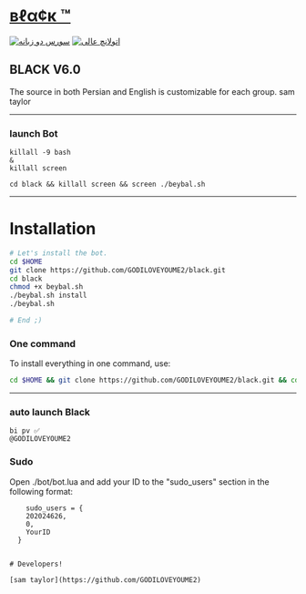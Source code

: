 # [вℓα¢к ™](https://telegram.me/GODILOVEYOUME2)

[![سورس دو زبانه](http://img.shields.io/badge/Secure%20Black-v6.0-00aced.svg)](https://telegram.me/teamonlinebot)
[![اتولانچ عالی](https://img.shields.io/badge/💬%20Telegram-Secure-00aced.svg)](https://telegram.me/GODILOVEYOUME2)

## BLACK V6.0 

The source in both Persian and English is customizable for each group.   sam taylor

* * *

### launch Bot

```
killall -9 bash
&
killall screen

cd black && killall screen && screen ./beybal.sh 
```

* * *


# Installation

```sh
# Let's install the bot.
cd $HOME
git clone https://github.com/GODILOVEYOUME2/black.git
cd black
chmod +x beybal.sh
./beybal.sh install
./beybal.sh 

# End ;)
```
### One command
To install everything in one command, use:
```sh
cd $HOME && git clone https://github.com/GODILOVEYOUME2/black.git && cd black && chmod +x beybal.sh && ./beybal.sh install && ./beybal.sh
```

* * *

### auto launch Black
```
bi pv ✅
@GODILOVEYOUME2
```
  
### Sudo

Open ./bot/bot.lua and add your ID to the "sudo_users" section in the following format:
```
    sudo_users = {
    202024626,
    0,
    YourID
  }
  

# Developers!

[sam taylor](https://github.com/GODILOVEYOUME2)

